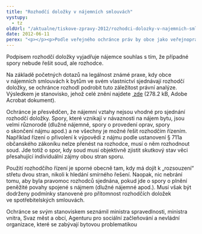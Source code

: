 ```yaml
---
title: "Rozhodčí doložky v nájemních smlouvách"
vystupy:
  - tz
oldUrl: "/aktualne/tiskove-zpravy-2012/rozhodci-dolozky-v-najemnich-smlouvach"
date: 2012-06-11
perex: "<p></p><p>Podle veřejného ochránce práv by obce jako veřejnoprávní korporace neměly omezovat ochranu nájemce, jak ji sleduje právní úprava nájmu. Nedoporučuje proto předávat spory plynoucí z nájemního vztahu rozhodcům, namísto soudu. </p>"
---
```


<!-- imported from the old website -->

<p>Podpisem rozhodčí doložky vyjadřuje nájemce souhlas s tím, že případné spory nebude řešit soud, ale rozhodce. </p><p>Na základě početných dotazů na legálnost známé praxe, kdy obce v nájemních smlouvách k bytům ve svém vlastnictví sjednávají rozhodčí doložky, se ochránce rozhodl podrobit tuto záležitost právní analýze. Výsledkem je stanovisko, jehož celé znění najdete <a title="Otevření do nového okna" href="/uploads-import/STANOVISKA/Stanovisko-rozhodci_dolozky.pdf" target="_blank"> zde</a> (278.2 kB, Adobe Acrobat dokument).</p><p>Ochránce je přesvědčen, že nájemní vztahy nejsou vhodné pro sjednání rozhodčí doložky. Spory, které vznikají v návaznosti na nájem bytu, jsou velmi různorodé (dlužné nájemné, spory o provedení oprav, spory o skončení nájmu apod.) a ne všechny je možné řešit rozhodčím řízením. Například řízení o přivolení k výpovědi z nájmu podle ustanovení § 711a občanského zákoníku nelze přenést na rozhodce, musí o něm rozhodnout soud. Jde totiž o spor, kdy soud musí objektivně zjistit skutkový stav věci přesahující individuální zájmy obou stran sporu. </p><p>Použití rozhodčího řízení je sporné obecně tam, kdy má dojít k „rozsouzení“ střetu dvou stran, nikoli k hledání smírného řešení. Naopak, nic nebrání tomu, aby byla pravomoc rozhodců sjednána, pokud jde o spory o plnění peněžité povahy spojené s nájmem (dlužné nájemné apod.). Musí však být dodrženy podmínky stanovené pro přítomnost rozhodčích doložek ve spotřebitelských smlouvách.</p><p>Ochránce se svým stanoviskem seznámil ministra spravedlnosti, ministra vnitra, Svaz měst a obcí, Agenturu pro sociální začleňování a nevládní organizace, které se zabývají bytovou problematikou</p>
